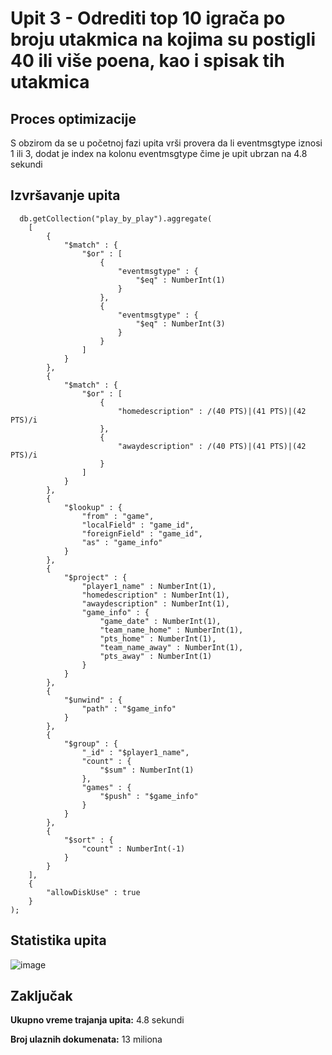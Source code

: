 # Upit 3 - Odrediti top 10 igrača po broju utakmica na kojima su postigli 40 ili više poena, kao i spisak tih utakmica

## Proces optimizacije 

S obzirom da se u početnoj fazi upita vrši provera da li eventmsgtype iznosi 1 ili 3, dodat je index na kolonu eventmsgtype čime je upit ubrzan na 4.8 sekundi 

## Izvršavanje upita 
```
  db.getCollection("play_by_play").aggregate(
    [
        {
            "$match" : {
                "$or" : [
                    {
                        "eventmsgtype" : {
                            "$eq" : NumberInt(1)
                        }
                    },
                    {
                        "eventmsgtype" : {
                            "$eq" : NumberInt(3)
                        }
                    }
                ]
            }
        },
        {
            "$match" : {
                "$or" : [
                    {
                        "homedescription" : /(40 PTS)|(41 PTS)|(42 PTS)/i
                    },
                    {
                        "awaydescription" : /(40 PTS)|(41 PTS)|(42 PTS)/i
                    }
                ]
            }
        }, 
        {
            "$lookup" : {
                "from" : "game",
                "localField" : "game_id",
                "foreignField" : "game_id",
                "as" : "game_info"
            }
        }, 
        {
            "$project" : {
                "player1_name" : NumberInt(1),
                "homedescription" : NumberInt(1),
                "awaydescription" : NumberInt(1),
                "game_info" : {
                    "game_date" : NumberInt(1),
                    "team_name_home" : NumberInt(1),
                    "pts_home" : NumberInt(1),
                    "team_name_away" : NumberInt(1),
                    "pts_away" : NumberInt(1)
                }
            }
        }, 
        {
            "$unwind" : {
                "path" : "$game_info"
            }
        }, 
        {
            "$group" : {
                "_id" : "$player1_name",
                "count" : {
                    "$sum" : NumberInt(1)
                },
                "games" : {
                    "$push" : "$game_info"
                }
            }
        }, 
        {
            "$sort" : {
                "count" : NumberInt(-1)
            }
        }
    ], 
    {
        "allowDiskUse" : true
    }
);
```
## Statistika upita 
  
![image](https://github.com/Gravarica/MongoDB-Projekat/assets/93195018/7bf0e420-0356-4d49-80b8-14c2b00b724f)

  
## Zaključak 

**Ukupno vreme trajanja upita:** 4.8 sekundi 

**Broj ulaznih dokumenata:** 13 miliona

